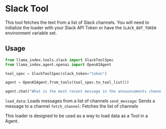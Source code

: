 # Slack Tool

This tool fetches the text from a list of Slack channels. You will need to initialize the loader with your Slack API Token or have the `SLACK_BOT_TOKEN` environment variable set.

## Usage

```python
from llama_index.tools.slack import SlackToolSpec
from llama_index.agent.openai import OpenAIAgent

tool_spec = SlackToolSpec(slack_token="token")

agent = OpenAIAgent.from_tools(tool_spec.to_tool_list())

agent.chat("What is the most recent message in the announcements channel?")
```

`load_data`: Loads messages from a list of channels
`send_message`: Sends a message to a channel
`fetch_channel`: Fetches the list of channels

This loader is designed to be used as a way to load data as a Tool in a Agent.
